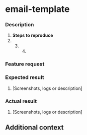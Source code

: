 # email-template

### Description

1. **Steps to reproduce**
2. 3. 4. 
### Feature request

### Expected result

1. \[Screenshots, logs or description\]

### Actual result

1. \[Screenshots, logs or description\]

## Additional context

